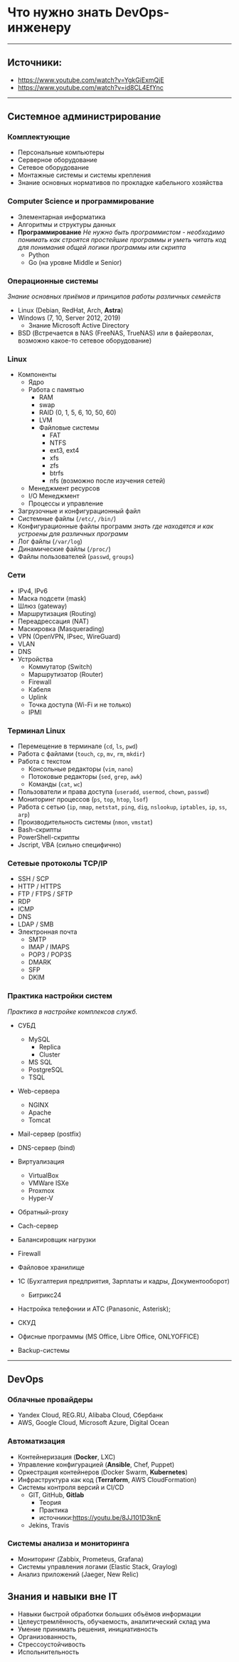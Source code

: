 # Что нужно знать DevOps-инженеру

---
## Источники:
+ https://www.youtube.com/watch?v=YgkGiExmQjE
+ https://www.youtube.com/watch?v=id8CL4EfYnc

---

## Системное администрирование

### Комплектующие
+ Персональные компьютеры
+ Серверное оборудование
+ Сетевое оборудование
+ Монтажные системы и системы крепления
+ Знание основных нормативов по прокладке кабельного хозяйства

### Computer Science и программирование
+ Элементарная информатика
+ Алгоритмы и структуры данных  
+ **Программирование**
*Не нужно быть программистом - необходимо понимать как строятся простейшие программы и уметь читать код для понимания общей логики программы или скрипта*  
  + Python
  + Go (на уровне Middle и Senior)

### Операционные системы
*Знание основных приёмов и принципов работы различных семейств*
  + Linux (Debian, RedHat, Arch, **Astra**)
  + Windows (7, 10, Server 2012, 2019)
    + Знание Microsoft Active Directory
  + BSD (Встречается в NAS (FreeNAS, TrueNAS) или в файерволах, возможно какое-то сетевое оборудование)


### Linux
  + Компоненты 
    + Ядро
    + Работа с памятью
      + RAM
      + swap
      + RAID (0, 1, 5, 6, 10, 50, 60)
      + LVM
      + Файловые системы
        + FAT
        + NTFS
        + ext3, ext4
        + xfs
        + zfs
        + btrfs
        + nfs (возможно после изучения сетей)
    + Менеджмент ресурсов
    + I/O Менеджмент
    + Процессы и управление
  + Загрузочные и конфигурационный файл
  + Системные файлы (```/etc/```, ```/bin/```)
  + Конфигурационные файлы программ
  *знать где находятся и как устроены для различных программ*
  + Лог файлы (```/var/log```)
  + Динамические файлы (```/proc/```)
  + Файлы пользователей (```passwd```, ```groups```)

### Сети
  + IPv4, IPv6
  + Маска подсети (mask)
  + Шлюз (gateway)
  + Маршрутизация (Routing)
  + Переадрессация (NAT)
  + Маскировка (Masquerading)
  + VPN (OpenVPN, IPsec, WireGuard)
  + VLAN
  + DNS
  + Устройства
    + Коммутатор (Switch)
    + Маршрутизатор (Router)
    + Firewall
    + Кабеля
    + Uplink
    + Точка доступа (Wi-Fi и не только)
    + IPMI

### Терминал Linux
+ Перемещение в терминале (```cd```, ```ls```, ```pwd```)
+ Работа с файлами (```touch```, ```cp```, ```mv```, ```rm```, ```mkdir```)
+ Работа с текстом
  + Консольные редакторы (```vim```, ```nano```)
  + Потоковые редакторы (```sed```, ```grep```, ```awk```)
  + Команды (```cat```, ```wc```)
+ Пользователи и права доступа (```useradd```, ```usermod```, ```chown```, ```passwd```)
+ Мониторинг процессов (```ps```, ```top```, ```htop```, ```lsof```)
+ Работа с сетью (```ip```, ```nmap```, ```netstat```, ```ping```, ```dig```, ```nslookup```, ```iptables```, ```ip```, ```ss```, ```arp```)
+ Производительность системы (```nmon```, ```vmstat```)
+ Bash-скрипты
+ PowerShell-скрипты
+ Jscript, VBA (сильно специфично)

### Сетевые протоколы TCP/IP
+ SSH / SCP
+ HTTP / HTTPS
+ FTP / FTPS / SFTP
+ RDP
+ ICMP
+ DNS
+ LDAP / SMB
+ Электронная почта
  + SMTP
  + IMAP / IMAPS
  + POP3 / POP3S
  + DMARK
  + SFP
  + DKIM

### Практика настройки систем
*Практика в настройке комплексов служб.*
+ СУБД
  + MySQL
    + Replica
    + Cluster
  + MS SQL
  + PostgreSQL
  + TSQL

+ Web-сервера
  + NGINX
  + Apache
  + Tomcat

+ Mail-сервер (postfix)
+ DNS-сервер (bind)
+ Виртуализация
  + VirtualBox
  + VMWare ISXe
  + Proxmox
  + Hyper-V
+ Обратный-proxy
+ Cach-сервер
+ Балансировщик нагрузки
+ Firewall
+ Файловое хранилище
+ 1С (Бухгалтерия предприятия, Зарплаты и кадры, Документооборот)
  + Битрикс24
+ Настройка телефонии и АТС (Panasonic, Asterisk);
+ СКУД
+ Офисные программы (MS Office, Libre Office, ONLYOFFICE)
+ Backup-системы

---

## DevOps

### Облачные провайдеры
+ Yandex Cloud, REG.RU, Alibaba Cloud, Сбербанк
+ AWS, Google Cloud, Microsoft Azure, Digital Ocean
  
### Автоматизация
+ Контейнеризация (**Docker**, LXC)
+ Управление конфигурацией (**Ansible**, Chef, Puppet)
+ Оркестрация контейнеров (Docker Swarm, **Kubernetes**)
+ Инфраструктура как код (**Terraform**, AWS CloudFormation)
+ Системы контроля версий и CI/CD
  + GIT, GitHub, **Gitlab**
    + Теория
    + Практика
    + источники:https://youtu.be/8JJ101D3knE
  + Jekins, Travis

### Системы анализа и мониторинга
+ Мониторинг (Zabbix, Prometeus, Grafana)
+ Системы управления логами (Elastic Stack, Graylog)
+ Анализ приложений (Jaeger, New Relic)


## Знания и навыки вне IT

+ Навыки быстрой обработки больших объёмов информации
+ Целеустремлённость, обучаемость, аналитический склад ума
+ Умение принимать решения, инициативность
+ Организованность, 
+ Стрессоустойчивость
+ Испольнительность
